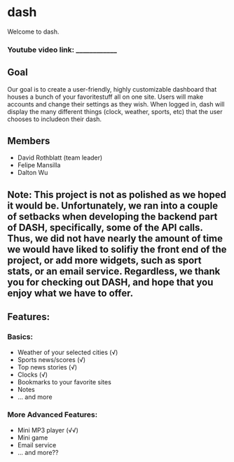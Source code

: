# dash
Welcome to dash. 

### Youtube video link: ____________

## Goal
Our goal is to create a user-friendly, highly customizable dashboard that houses a bunch of your favoritestuff all on one site. Users will make accounts and change their settings as they wish. When logged in, dash will display the many different things (clock, weather, sports, etc) that the user chooses to includeon their dash. 

## Members

* David Rothblatt (team leader)
* Felipe Mansilla
* Dalton Wu

## Note: This project is not as polished as we hoped it would be. Unfortunately, we ran into a couple of setbacks when developing the backend part of DASH, specifically, some of the API calls. Thus, we did not have nearly the amount of time we would have liked to solifiy the front end of the project, or add more widgets, such as sport stats, or an email service. Regardless, we thank you for checking out DASH, and hope that you enjoy what we have to offer.

## Features:

### Basics:
* Weather of your selected cities (√)
* Sports news/scores (√)
* Top news stories (√)
* Clocks (√)
* Bookmarks to your favorite sites
* Notes
* ... and more

### More Advanced Features:

* Mini MP3 player (√√)
* Mini game
* Email service
* ... and more??

